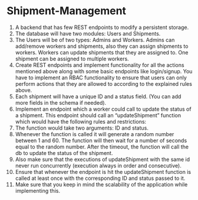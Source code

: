 # Shipment-Management

1) A backend that has few REST endpoints to modify a persistent storage. 
2) The database will have two modules: Users and Shipments. 
3) The Users will be of two types: Admins and Workers. Admins can add/remove workers and shipments, also they can assign shipments to workers. Workers can update shipments that they are assigned to. One shipment can be assigned to multiple workers. 
4) Create REST endpoints and implement functionality for all the actions mentioned above along with some basic endpoints like login/signup. You have to implement an RBAC functionality to ensure that users can only perform actions that they are allowed to according to the explained rules above. 
5) Each shipment will have a unique ID and a status field. (You can add more fields in the schema if needed). 
6) Implement an endpoint which a worker could call to update the status of a shipment. This endpoint should call an “updateShipment” function which would have the following rules and restrictions: 
7) The function would take two arguments: ID and status. 
8) Whenever the function is called it will generate a random number between 1 and 60. The function will then wait for a number of seconds equal to the random number. After the timeout, the function will call the db to update the status of the shipment. 
9) Also make sure that the executions of updateShipment with the same id never run concurrently (execution always in order and consecutive). 
10) Ensure that whenever the endpoint is hit the updateShipment function is called at least once with the corresponding ID and status passed to it. 
11) Make sure that you keep in mind the scalability of the application while implementing this.
